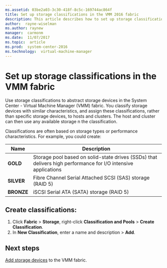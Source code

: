 ```yaml
---
ms.assetid: 03be2a03-3c30-418f-8c5c-169744ac864f
title: Set up storage classifications in the VMM 2016 fabric
description: This article describes how to set up storage classifications in the VMM fabric
author:  rayne-wiselman
ms.author: raynew
manager:  carmonm
ms.date:  11/07/2017
ms.topic:  article
ms.prod:  system-center-2016
ms.technology:  virtual-machine-manager
---
```

# Set up storage classifications in the VMM fabric



Use storage classifications to abstract storage devices in the System Center - Virtual Machine Manager (VMM) fabric. You classify storage devices with similar characteristics, and assign these classifications, rather than specific storage devices, to hosts and clusters. The host and cluster can then use any available storage n the classification.

Classifications are often based on storage types or performance characteristics. For example, you could create:

**Name** | **Description**
--- | ---
**GOLD** | Storage pool based on solid-state drives (SSDs) that delivers high performance for I/O intensive applications
**SILVER** | Fibre Channel Serial Attached SCSI (SAS) storage (RAID 5)
**BRONZE** | iSCSI Serial ATA (SATA) storage (RAID 5)

## Create classifications:

1.  Click **Fabric** > **Storage**, right-click **Classification and Pools** > **Create Classification**.
2.  In **New Classification**, enter a name and description > **Add**.

## Next steps

[Add storage devices](storage-device.md) to the VMM fabric.
